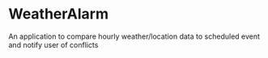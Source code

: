 # WeatherAlarm
An application to compare hourly weather/location data to scheduled event and notify user of conflicts
